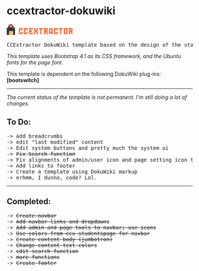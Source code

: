 # ccextractor-dokuwiki
<img src="images/ccx_logo&text.png"/>

<pre>CCExtractor DokuWiki template based on the design of the static site "ccx-studentspage". Work in progress.</pre>
<i>This template uses Bootstrap 4.1 as its CSS framework, and the Ubuntu fonts for the page font.</i>
<p>This template is dependent on the following DokuWiki plug-ins: <strong>[bootswitch]</strong></p>
<hr>

<i>The current status of the template is not permanent. I'm still doing a lot of changes.</i>


<h2> To Do: </h2>

<pre>
-> Add breadcrumbs
-> edit "last modified" content
-> Edit system buttons and pretty much the system ui
-> <del>Fix Search function</del>
-> Fix alignments of admin/user icon and page setting icon to match the navbar links
-> Add links to footer
-> Create a template using DokuWiki markup
-> erhmm, I dunno, code? Lol.
</pre>

<hr>

<h2>Completed: </h2>
<pre>
-> <del>Create navbar</del>
-> <del>Add navbar links and dropdowns</del>
-> <del>Add admin and page tools to navbar; use icons</del>
-> <del>Use colors from ccx-studentspage for navbar</del>
-> <del>Create content body (jumbotron)</del>
-> <del>Change content text colors</del>
-> <del>edit search function</del>
-> <del>more functions</del>
-> <del>Create footer</del>
</pre>
